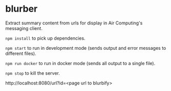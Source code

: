 # blurber
Extract summary content from urls for display in Air Computing's messaging client.

`npm install` to pick up dependencies.

`npm start` to run in development mode (sends output and error messages to different files).

`npm run docker` to run in docker mode (sends all output to a single file).

`npm stop` to kill the server.

http://localhost:8080/url?id=\<page url to blurbify\>